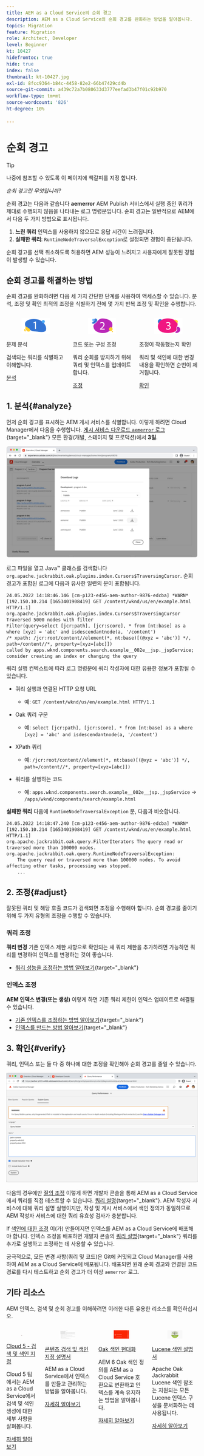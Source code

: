 ```yaml
---
title: AEM as a Cloud Service의 순회 경고
description: AEM as a Cloud Service의 순회 경고를 완화하는 방법을 알아봅니다.
topics: Migration
feature: Migration
role: Architect, Developer
level: Beginner
kt: 10427
hidefromtoc: true
hide: true
index: false
thumbnail: kt-10427.jpg
exl-id: 8fcc9364-b84c-4458-82e2-66b47429cd4b
source-git-commit: a439c72a7b080633d3777eefad3b47f01c92b970
workflow-type: tm+mt
source-wordcount: '826'
ht-degree: 10%

---
```


# 순회 경고

>[!TIP]
>나중에 참조할 수 있도록 이 페이지에 책갈피를 지정 합니다.

_순회 경고란 무엇입니까?_

순회 경고는 다음과 같습니다 __aemerror__ AEM Publish 서비스에서 실행 중인 쿼리가 제대로 수행되지 않음을 나타내는 로그 명령문입니다. 순회 경고는 일반적으로 AEM에서 다음 두 가지 방법으로 표시됩니다.

1. __느린 쿼리__ 인덱스를 사용하지 않으므로 응답 시간이 느려집니다.
1. __실패한 쿼리__: `RuntimeNodeTraversalException`로 설정되면 경험이 중단됩니다.

순회 경고를 선택 취소하도록 허용하면 AEM 성능이 느려지고 사용자에게 잘못된 경험이 발생할 수 있습니다.

## 순회 경고를 해결하는 방법

순회 경고를 완화하려면 다음 세 가지 간단한 단계를 사용하여 액세스할 수 있습니다. 분석, 조정 및 확인 최적의 조정을 식별하기 전에 몇 가지 반복 조정 및 확인을 수행합니다.

<div class="columns is-multiline">

<!-- Analyze -->
<div class="column is-half-tablet is-half-desktop is-one-third-widescreen" aria-label="Analyze" tabindex="0">
   <div class="x-card">
       <div class="card-image">
           <figure class="image is-16by9">
               <a href="#analyze" title="분석" tabindex="-1">
                   <img class="is-bordered-r-small" src="./assets/traversals/1-analyze.png" alt="분석">
               </a>
           </figure>
       </div>
       <div class="card-content is-padded-small">
           <div class="content">
                <p class="headline is-size-5 has-text-weight-bold">문제 분석</p>
               <p class="is-size-6">검색되는 쿼리를 식별하고 이해합니다.</p>
               <a href="#analyze" class="spectrum-Button spectrum-Button--outline spectrum-Button--primary spectrum-Button--sizeM">
                   <span class="spectrum-Button-label has-no-wrap has-text-weight-bold">분석</span>
               </a>
           </div>
       </div>
   </div>
</div>

<!-- Adjust -->
<div class="column is-half-tablet is-half-desktop is-one-third-widescreen" aria-label="Adjust" tabindex="0">
   <div class="x-card">
       <div class="card-image">
           <figure class="image is-16by9">
               <a href="#adjust" title="조정" tabindex="-1">
                   <img class="is-bordered-r-small" src="./assets/traversals/2-adjust.png" alt="조정">
               </a>
           </figure>
       </div>
       <div class="card-content is-padded-small">
           <div class="content">
                <p class="headline is-size-5 has-text-weight-bold">코드 또는 구성 조정</p>
               <p class="is-size-6">쿼리 순회를 방지하기 위해 쿼리 및 인덱스를 업데이트합니다.</p>
               <a href="#adjust" class="spectrum-Button spectrum-Button--outline spectrum-Button--primary spectrum-Button--sizeM">
                   <span class="spectrum-Button-label has-no-wrap has-text-weight-bold">조정</span>
               </a>
           </div>
       </div>
   </div>
</div>

<!-- Verify -->
<div class="column is-half-tablet is-half-desktop is-one-third-widescreen" aria-label="Verify" tabindex="0">
   <div class="x-card">
       <div class="card-image">
           <figure class="image is-16by9">
               <a href="#verify" title="확인" tabindex="-1">
                   <img class="is-bordered-r-small" src="./assets/traversals/3-verify.png" alt="확인">
               </a>
           </figure>
       </div>
       <div class="card-content is-padded-small">
           <div class="content">
                <p class="headline is-size-5 has-text-weight-bold">조정이 작동했는지 확인</p>                       
               <p class="is-size-6">쿼리 및 색인에 대한 변경 내용을 확인하면 순번이 제거됩니다.</p>
               <a href="#verify" class="spectrum-Button spectrum-Button--outline spectrum-Button--primary spectrum-Button--sizeM">
                   <span class="spectrum-Button-label has-no-wrap has-text-weight-bold">확인</span>
               </a>
           </div>
       </div>
   </div>
</div>

</div>

## 1. 분석{#analyze}

먼저 순회 경고를 표시하는 AEM 게시 서비스를 식별합니다. 이렇게 하려면 Cloud Manager에서 다음을 수행합니다. [게시 서비스 다운로드 `aemerror` 로그](https://experienceleague.adobe.com/docs/experience-manager-learn/cloud-service/debugging/debugging-aem-as-a-cloud-service/logs.html#cloud-manager){target="_blank"} 모든 환경(개발, 스테이지 및 프로덕션)에서 __3일__.

![AEM as a Cloud Service 로그 다운로드](./assets/traversals/download-logs.jpg)

로그 파일을 열고 Java™ 클래스를 검색합니다 `org.apache.jackrabbit.oak.plugins.index.Cursors$TraversingCursor`. 순회 경고가 포함된 로그에 다음과 유사한 일련의 문이 포함됩니다.

```log
24.05.2022 14:18:46.146 [cm-p123-e456-aem-author-9876-edcba] *WARN* [192.150.10.214 [1653401908419] GET /content/wknd/us/en/example.html HTTP/1.1] 
org.apache.jackrabbit.oak.plugins.index.Cursors$TraversingCursor Traversed 5000 nodes with filter 
Filter(query=select [jcr:path], [jcr:score], * from [nt:base] as a where [xyz] = 'abc' and isdescendantnode(a, '/content') 
/* xpath: /jcr:root/content//element(*, nt:base)[(@xyz = 'abc')] */, path=/content//*, property=[xyz=[abc]]) 
called by apps.wknd.components.search.example__002e__jsp._jspService; 
consider creating an index or changing the query
```

쿼리 실행 컨텍스트에 따라 로그 명령문에 쿼리 작성자에 대한 유용한 정보가 포함될 수 있습니다.

+ 쿼리 실행과 연결된 HTTP 요청 URL

   + 예: `GET /content/wknd/us/en/example.html HTTP/1.1`

+ Oak 쿼리 구문

   + 예: `select [jcr:path], [jcr:score], * from [nt:base] as a where [xyz] = 'abc' and isdescendantnode(a, '/content')`

+ XPath 쿼리

   + 예: `/jcr:root/content//element(*, nt:base)[(@xyz = 'abc')] */, path=/content//*, property=[xyz=[abc]])`

+ 쿼리를 실행하는 코드

   + 예:  `apps.wknd.components.search.example__002e__jsp._jspService` → `/apps/wknd/components/search/example.html`

__실패한 쿼리__ 다음에 `RuntimeNodeTraversalException` 문, 다음과 비슷합니다.

```log
24.05.2022 14:18:47.240 [cm-p123-e456-aem-author-9876-edcba] *WARN* [192.150.10.214 [1653401908419] GET /content/wknd/us/en/example.html HTTP/1.1] 
org.apache.jackrabbit.oak.query.FilterIterators The query read or traversed more than 100000 nodes.
org.apache.jackrabbit.oak.query.RuntimeNodeTraversalException: 
    The query read or traversed more than 100000 nodes. To avoid affecting other tasks, processing was stopped.
    ...
```

## 2. 조정{#adjust}

잘못된 쿼리 및 해당 호출 코드가 검색되면 조정을 수행해야 합니다. 순회 경고를 줄이기 위해 두 가지 유형의 조정을 수행할 수 있습니다.

### 쿼리 조정

__쿼리 변경__ 기존 인덱스 제한 사항으로 확인되는 새 쿼리 제한을 추가하려면 가능하면 쿼리를 변경하여 인덱스를 변경하는 것이 좋습니다.

+ [쿼리 성능을 조정하는 방법 알아보기](https://experienceleague.adobe.com/docs/experience-manager-65/developing/bestpractices/troubleshooting-slow-queries.html#query-performance-tuning){target="_blank"}

### 인덱스 조정

__AEM 인덱스 변경(또는 생성)__ 이렇게 하면 기존 쿼리 제한이 인덱스 업데이트로 해결될 수 있습니다.

+ [기존 인덱스를 조정하는 방법 알아보기](https://experienceleague.adobe.com/docs/experience-manager-65/developing/bestpractices/troubleshooting-slow-queries.html#query-performance-tuning){target="_blank"}
+ [인덱스를 만드는 방법 알아보기](https://experienceleague.adobe.com/docs/experience-manager-65/developing/bestpractices/troubleshooting-slow-queries.html#create-a-new-index){target="_blank"}

## 3. 확인{#verify}

쿼리, 인덱스 또는 둘 다 중 하나에 대한 조정을 확인해야 순회 경고를 줄일 수 있습니다.

![쿼리 설명](./assets/traversals/verify.gif)

다음의 경우에만 [질의 조정](#adjust-the-query) 이렇게 하면 개발자 콘솔을 통해 AEM as a Cloud Service에서 쿼리를 직접 테스트할 수 있습니다. [쿼리 설명](https://experienceleague.adobe.com/docs/experience-manager-learn/cloud-service/debugging/debugging-aem-as-a-cloud-service/developer-console.html#queries){target="_blank"}. AEM 작성자 서비스에 대해 쿼리 설명 실행이지만, 작성 및 게시 서비스에서 색인 정의가 동일하므로 AEM 작성자 서비스에 대한 쿼리 유효성 검사가 충분합니다.

If [색인에 대한 조정](#adjust-the-index) 이(가) 만들어지면 인덱스를 AEM as a Cloud Service에 배포해야 합니다. 인덱스 조정을 배포하면 개발자 콘솔의 [쿼리 설명](https://experienceleague.adobe.com/docs/experience-manager-learn/cloud-service/debugging/debugging-aem-as-a-cloud-service/developer-console.html#queries){target="_blank"} 쿼리를 추가로 실행하고 조정하는 데 사용할 수 있습니다.

궁극적으로, 모든 변경 사항(쿼리 및 코드)은 Git에 커밋되고 Cloud Manager를 사용하여 AEM as a Cloud Service에 배포됩니다. 배포되면 원래 순회 경고와 연결된 코드 경로를 다시 테스트하고 순회 경고가 더 이상 `aemerror` 로그.

## 기타 리소스

AEM 인덱스, 검색 및 순회 경고를 이해하려면 이러한 다른 유용한 리소스를 확인하십시오.

<div class="columns is-multiline">

<!-- Cloud 5 - Search &amp; Indexing -->
<div class="column is-half-tablet is-half-desktop is-one-third-widescreen" aria-label="Cloud 5 - Search &amp; Indexing" tabindex="0">
   <div class="card">
       <div class="card-image">
           <figure class="image is-16by9">
               <a href="https://experienceleague.adobe.com/docs/experience-manager-learn/cloud-service/cloud-5/cloud5-aem-search-and-indexing.html" title="Cloud 5 - 검색 및 색인 지정" tabindex="-1"><img class="is-bordered-r-small" src="../../../expert-resources/cloud-5/imgs/009-thumb.png" alt="Cloud 5 - 검색 및 색인 지정"></a>
           </figure>
       </div>
       <div class="card-content is-padded-small">
           <div class="content">
               <p class="headline is-size-6 has-text-weight-bold"><a href="https://experienceleague.adobe.com/docs/experience-manager-learn/cloud-service/cloud-5/cloud5-aem-search-and-indexing.html" title="Cloud 5 - 검색 및 색인 지정">Cloud 5 - 검색 및 색인 지정</a></p>
               <p class="is-size-6">Cloud 5 팀에서는 AEM as a Cloud Service에서 검색 및 색인 생성에 대한 세부 사항을 살펴봅니다.</p>
               <a href="https://experienceleague.adobe.com/docs/experience-manager-learn/cloud-service/cloud-5/cloud5-aem-search-and-indexing.html" class="spectrum-Button spectrum-Button--outline spectrum-Button--primary spectrum-Button--sizeM">
                   <span class="spectrum-Button-label has-no-wrap has-text-weight-bold">자세히 알아보기</span>
               </a>
           </div>
       </div>
   </div>
</div>

<!-- Content Search and Indexing -->
<div class="column is-half-tablet is-half-desktop is-one-third-widescreen" aria-label="Content Search and Indexing
" tabindex="0">
   <div class="card">
       <div class="card-image">
           <figure class="image is-16by9">
               <a href="https://experienceleague.adobe.com/docs/experience-manager-cloud-service/content/operations/indexing.html" title="콘텐츠 검색 및 색인화" tabindex="-1">
                   <img class="is-bordered-r-small" src="./assets/traversals/resources--docs.png" alt="콘텐츠 검색 및 색인화">
               </a>
           </figure>
       </div>
       <div class="card-content is-padded-small">
           <div class="content">
               <p class="headline is-size-6 has-text-weight-bold"><a href="https://experienceleague.adobe.com/docs/experience-manager-cloud-service/content/operations/indexing.html" title="콘텐츠 검색 및 색인화">콘텐츠 검색 및 색인 지정 설명서</a></p>
               <p class="is-size-6">AEM as a Cloud Service에서 인덱스를 만들고 관리하는 방법을 알아봅니다.</p>
               <a href="https://experienceleague.adobe.com/docs/experience-manager-cloud-service/content/operations/indexing.html" class="spectrum-Button spectrum-Button--outline spectrum-Button--primary spectrum-Button--sizeM">
                   <span class="spectrum-Button-label has-no-wrap has-text-weight-bold">자세히 알아보기</span>
               </a>
           </div>
       </div>
   </div>
</div>

<!-- Modernizing your Oak indexes -->
<div class="column is-half-tablet is-half-desktop is-one-third-widescreen" aria-label="Modernizing your Oak indexes" tabindex="0">
   <div class="card">
       <div class="card-image">
           <figure class="image is-16by9">
               <a href="https://experienceleague.adobe.com/docs/experience-manager-learn/cloud-service/migration/moving-to-aem-as-a-cloud-service/search-and-indexing.html" title="Oak 색인 현대화" tabindex="-1">
                   <img class="is-bordered-r-small" src="./assets/traversals/resources--aem-experts-series.png" alt="Oak 색인 현대화">
               </a>
           </figure>
       </div>
       <div class="card-content is-padded-small">
           <div class="content">
               <p class="headline is-size-6 has-text-weight-bold"><a href="https://experienceleague.adobe.com/docs/experience-manager-learn/cloud-service/migration/moving-to-aem-as-a-cloud-service/search-and-indexing.html" title="Oak 색인 현대화">Oak 색인 현대화</a></p>
               <p class="is-size-6">AEM 6 Oak 색인 정의를 AEM as a Cloud Service 호환으로 변환하고 인덱스를 계속 유지하는 방법을 알아봅니다.</p>
               <a href="https://experienceleague.adobe.com/docs/experience-manager-learn/cloud-service/migration/moving-to-aem-as-a-cloud-service/search-and-indexing.html" class="spectrum-Button spectrum-Button--outline spectrum-Button--primary spectrum-Button--sizeM">
                   <span class="spectrum-Button-label has-no-wrap has-text-weight-bold">자세히 알아보기</span>
               </a>
           </div>
       </div>
   </div>
</div>

<!-- Index definition documentation -->
<div class="column is-half-tablet is-half-desktop is-one-third-widescreen" aria-label="Index definition documentation" tabindex="0">
   <div class="card">
       <div class="card-image">
           <figure class="image is-16by9">
               <a href="https://jackrabbit.apache.org/oak/docs/query/lucene.html" title="색인 정의 설명서" tabindex="-1">
                   <img class="is-bordered-r-small" src="./assets/traversals/resources--oak-docs.png" alt="색인 정의 설명서">
               </a>
           </figure>
       </div>
       <div class="card-content is-padded-small">
           <div class="content">
               <p class="headline is-size-6 has-text-weight-bold"><a href="https://jackrabbit.apache.org/oak/docs/query/lucene.html" title="색인 정의 설명서">Lucene 색인 설명서</a></p>
               <p class="has-ellipsis is-size-6">Apache Oak Jackrabbit Lucene 색인 참조는 지원되는 모든 Lucene 인덱스 구성을 문서화하는 데 사용됩니다.</p>
               <a href="https://jackrabbit.apache.org/oak/docs/query/lucene.html" class="spectrum-Button spectrum-Button--outline spectrum-Button--primary spectrum-Button--sizeM">
                   <span class="spectrum-Button-label has-no-wrap has-text-weight-bold">자세히 알아보기</span>
               </a>
           </div>
       </div>
   </div>
</div>

</div>
